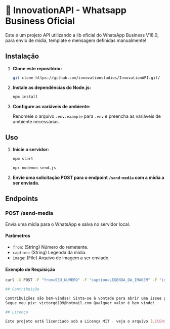 # 🚀 InnovationAPI - Whatsapp Business Oficial

Este é um projeto API utilizando a lib oficial do WhatsApp Business V18.0, para envio de midia, template e mensagem definidas manualmente!

## Instalação

1. **Clone este repositório:**

    ```bash
    git clone https://github.com/innovationstudios/InnovationAPI.git/
    ```

2. **Instale as dependências do Node.js:**

    ```bash
    npm install
    ```

3. **Configure as variáveis de ambiente:**

    Renomeie o arquivo `.env.example` para `.env` e preencha as variáveis de ambiente necessárias.

## Uso

1. **Inicie o servidor:**

    ```bash
    npm start

    npx nodemon send.js
    ```

2. **Envie uma solicitação POST para o endpoint `/send-media` com a mídia a ser enviada.**

## Endpoints

### POST /send-media

Envia uma mídia para o WhatsApp e salva no servidor local.

#### Parâmetros

- `from`: (String) Número do remetente.
- `caption`: (String) Legenda da mídia.
- `image`: (File) Arquivo de imagem a ser enviado.

#### Exemplo de Requisição

```bash
curl -X POST -F "from=SEU_NUMERO" -F "caption=LEGENDA_DA_IMAGEM" -F "image=@caminho/para/imagem.jpg" http://localhost:3000/send-media

## Contribuição

Contribuições são bem-vindas! Sinta-se à vontade para abrir uma issue para relatar problemas ou propor melhorias.
Segue meu pix: victorgd199@hotmail.com Qualquer valor é bem vindo!

## Licença

Este projeto está licenciado sob a Licença MIT - veja o arquivo [LICENSE.md](LICENSE.md) para detalhes.
